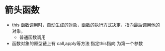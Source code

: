 # 箭头函数

- this
  函数调用时，自动生成的对象，函数的执行方式决定，指向最后调用他的对象。
  - 普通函数调用
- 函数对象的原型链上有 call,apply等方法 指定this指向 为第一个参数
    